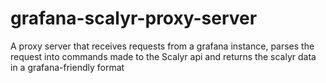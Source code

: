 # grafana-scalyr-proxy-server
A proxy server that receives requests from a grafana instance, parses the request into commands made to the Scalyr api and returns the scalyr data in a grafana-friendly format
